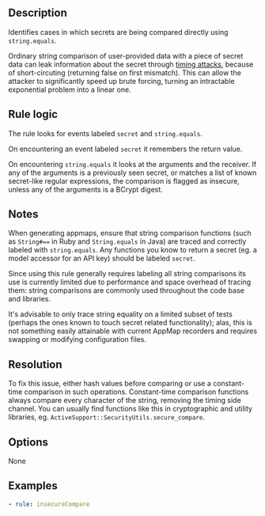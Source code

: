 ## Description

Identifies cases in which secrets are being compared directly using `string.equals`.

Ordinary string comparison of user-provided data with a piece of secret data can leak information
about the secret through [timing attacks](https://en.wikipedia.org/wiki/Timing_attack), because of
short-circuting (returning false on first mismatch). This can allow the attacker to significantly
speed up brute forcing, turning an intractable exponential problem into a linear one.

## Rule logic

The rule looks for events labeled `secret` and `string.equals`.

On encountering an event labeled `secret` it remembers the return value.

On encountering `string.equals` it looks at the arguments and the receiver. If any of the arguments
is a previously seen secret, or matches a list of known secret-like regular expressions, the
comparison is flagged as insecure, unless any of the arguments is a BCrypt digest.

## Notes

When generating appmaps, ensure that string comparison functions (such as `String#==` in Ruby and
`String.equals` in Java) are traced and correctly labeled with `string.equals`. Any functions you
know to return a secret (eg. a model accessor for an API key) should be labeled `secret`.

Since using this rule generally requires labeling all string comparisons its use is currently
limited due to performance and space overhead of tracing them: string comparisons are commonly used
throughout the code base and libraries.

It's advisable to only trace string equality on a limited subset of tests (perhaps the ones known to
touch secret related functionality); alas, this is not something easily attainable with current
AppMap recorders and requires swapping or modifying configuration files.

## Resolution

To fix this issue, either hash values before comparing or use a constant-time comparison in such
operations. Constant-time comparison functions always compare every character of the string,
removing the timing side channel. You can usually find functions like this in cryptographic and
utility libraries, eg. `ActiveSupport::SecurityUtils.secure_compare`.

## Options

None

## Examples

```yaml
- rule: insecureCompare
```
